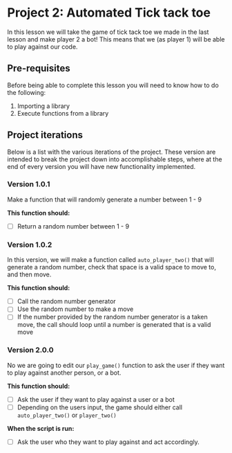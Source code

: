 # Project 2: Automated Tick tack toe

In this lesson we will take the game of tick tack toe we made in the last lesson and make player 2 a bot! This means that we (as player 1) will be able to play against our code.

## Pre-requisites
Before being able to complete this lesson you will need to know how to do the following:
1. Importing a library 
2. Execute functions from a library

## Project iterations
Below is a list with the various iterations of the project. 
These version are intended to break the project down into accomplishable steps, where at the end of every version you will have new functionality implemented. 

### Version 1.0.1
Make a function that will randomly generate a number between 1 - 9

**This function should:**
* [ ] Return a random number between 1 - 9

### Version 1.0.2
In this version, we will make a function called `auto_player_two()` that will generate a random number, check that space is a valid space to move to, and then move. 

**This function should:**
* [ ] Call the random number generator
* [ ] Use the random number to make a move 
* [ ] If the number provided by the random number generator is a taken move, the call should loop until a number is generated that is a valid move

### Version 2.0.0
No we are going to edit our `play_game()` function to ask the user if they want to play against another person, or a bot.

**This function should:**
* [ ] Ask the user if they want to play against a user or a bot
* [ ] Depending on the users input, the game should either call `auto_player_two()` or `player_two()`

**When the script is run:**
* [ ] Ask the user who they want to play against and act accordingly. 
